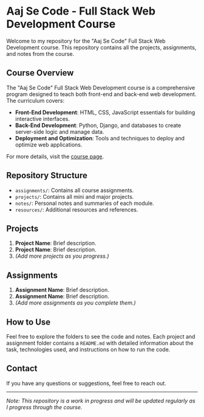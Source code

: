# Aaj Se Code - Full Stack Web Development Course

Welcome to my repository for the "Aaj Se Code" Full Stack Web Development course. This repository contains all the projects, assignments, and notes from the course.

## Course Overview

The "Aaj Se Code" Full Stack Web Development course is a comprehensive program designed to teach both front-end and back-end web development. The curriculum covers:

- **Front-End Development**: HTML, CSS, JavaScript essentials for building interactive interfaces.
- **Back-End Development**: Python, Django, and databases to create server-side logic and manage data.
- **Deployment and Optimization**: Tools and techniques to deploy and optimize web applications.

For more details, visit the [course page](https://courses.aajsecode.com/courses/full-stack-development-vaarun-sinha-663f10c1b48d0c3f23f4ac0b).

## Repository Structure

- `assignments/`: Contains all course assignments.
- `projects/`: Contains all mini and major projects.
- `notes/`: Personal notes and summaries of each module.
- `resources/`: Additional resources and references.

## Projects

1. **Project Name**: Brief description.
2. **Project Name**: Brief description.
3. *(Add more projects as you progress.)*

## Assignments

1. **Assignment Name**: Brief description.
2. **Assignment Name**: Brief description.
3. *(Add more assignments as you complete them.)*

## How to Use

Feel free to explore the folders to see the code and notes. Each project and assignment folder contains a `README.md` with detailed information about the task, technologies used, and instructions on how to run the code.

## Contact

If you have any questions or suggestions, feel free to reach out.

---

*Note: This repository is a work in progress and will be updated regularly as I progress through the course.*
